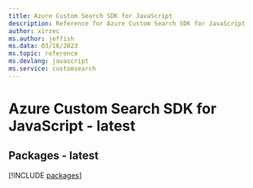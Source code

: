 ```yaml
---
title: Azure Custom Search SDK for JavaScript
description: Reference for Azure Custom Search SDK for JavaScript
author: xirzec
ms.author: jeffish
ms.data: 03/16/2023
ms.topic: reference
ms.devlang: javascript
ms.service: customsearch
---
```

# Azure Custom Search SDK for JavaScript - latest
## Packages - latest
[!INCLUDE [packages](custom-search-index.md)]